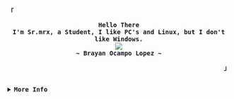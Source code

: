<!-- Mrx's Aesthetic GitHub Profile -->
<div align="justify">

<!-- Profile -->
<p align="left"><strong><samp>「</samp></strong></p>
  <p align="center">
    <samp>
      <b>
        Hello There
      <br>
        I'm Sr.mrx, a Student, I like PC's and Linux, but I don't like Windows.
      </b>
      <br>
        <image src="https://readme-typing-svg.herokuapp.com?font=Iosevka&size=16&color=6791c9&center=true&width=410&height=45&lines=I+program+small+things+that+become+big.">
      <br>
      <b>
        ~ Brayan Ocampo Lopez ~
      </b>
    </samp>
  </p>
<p align="right"><strong><samp>」</samp></strong></p>

<br>

<details>
<summary><samp><b>More Info</b></samp></summary>

<h2></h2><br>

<!-- Contact Me -->
<p align="center">
  <samp>
    [<a href="https://www.instagram.com/mrxdevelop">instagram</a>]
    [<a href="mailto:contact.ocampo.info@gmail.com">e-mail</a>]
  </samp>
</p>

<h2></h2><br>

<!-- Profile Views Badge -->
<p align="center">
  <samp>
  <a href="#--------">
    <img src="https://komarev.com/ghpvc/?username=mrxDevelop&label=Profile+Views&color=grey" alt="profile views" /> 
  </a>
  </samp>
</p>

<!-- Github Trophy -->
<div align="center">
  <table>
    <tr>
      <td><a href="#--------"><img align="center" alt="GitHub Trophy" src="https://github-trophies.vercel.app/?username=mrxDevelop&rank=SECRET,SSS,SS,S,AAA,AA,A&row=2&column=3&margin-w=15&margin-h=15&no-frame=true&theme=nord"></a></td>
    </tr>
  </table>
</div>

<!-- Github Stats -->
<div align="center">
  <table>
    <tr>
      <td><a href="#--------"><img height="137px" align="center" alt="Top Language" src="https://github-readme-stats.vercel.app/api/top-langs/?username=mrxDevelop&layout=compact&line_height=21&hide_border=true&theme=nord"/></a></td>
      <td><a href="#--------"><img height="137px" aling="center" alt="GitHub Stats" src="https://github-readme-stats.vercel.app/api?username=mrxDevelop&count_private=true&show_icons=true&include_all_commits=true&line_height=21&hide_border=true&theme=nord"/></a></td>
    </tr>
  </table>
</div>

<!-- Interesanting -->
<p align="center">
    <samp>
        - 👋 Hi, I’m @Sr.mrx<br>
        - 🌱 I’m currently learning english, React, NodeJS, Angular and Data Science<br>
        - 💞️ I’m looking to collaborate on CropVision<br>
    </samp>
</p>

</details>
</div>
